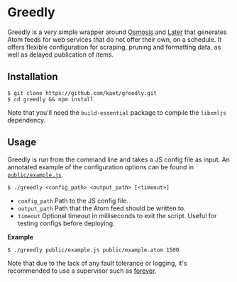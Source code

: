 # Greedly

Greedly is a very simple wrapper around [Osmosis](https://github.com/rchipka/node-osmosis) and [Later](https://github.com/bunkat/later) that generates Atom feeds for web services that do not offer their own, on a schedule. It offers flexible configuration for scraping, pruning and formatting data, as well as delayed
publication of items.

## Installation

```
$ git clone https://github.com/kaet/greedly.git
$ cd greedly && npm install
```

Note that you'll need the `build-essential` package to compile the `libxmljs` dependency.

## Usage

Greedly is run from the command line and takes a JS config file as input. An annotated example of the configuration options can be found in [`public/example.js`](https://github.com/kaet/greedly/blob/master/public/example.js).

```
$ ./greedly <config_path> <output_path> [<timeout>]
```

- `config_path` Path to the JS config file.
- `output_path` Path that the Atom feed should be written to.
- `timeout` Optional timeout in milliseconds to exit the script. Useful for testing configs before deploying.

**Example**

```
$ ./greedly public/example.js public/example.atom 1500
```

Note that due to the lack of any fault tolerance or logging, it's recommended to use a supervisor such as [forever](https://github.com/foreverjs/forever).
